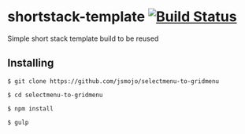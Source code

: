 # shortstack-template   [![Build Status](https://travis-ci.org/jsmojo/shortstack-template.svg?branch=master)](https://travis-ci.org/jsmojo/shortstack-template)

Simple short stack template build to be reused

## Installing

```
$ git clone https://github.com/jsmojo/selectmenu-to-gridmenu
```

```
$ cd selectmenu-to-gridmenu
```

```
$ npm install 
```

```
$ gulp
```
